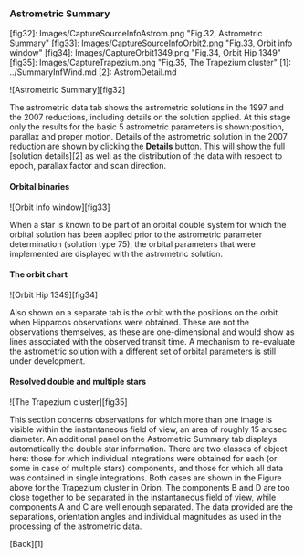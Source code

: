 <h3 id="astromsumm"> Astrometric Summary </h3>
[fig32]: Images/CaptureSourceInfoAstrom.png "Fig.32, Astrometric Summary"
[fig33]: Images/CaptureSourceInfoOrbit2.png "Fig.33, Orbit info window"
[fig34]: Images/CaptureOrbit1349.png "Fig.34, Orbit Hip 1349"
[fig35]: Images/CaptureTrapezium.png "Fig.35, The Trapezium cluster"
[1]: ../SummaryInfWind.md
[2]: AstromDetail.md

![Astrometric Summary][fig32]

The astrometric data tab shows the astrometric solutions in the 1997 and the 2007 reductions, including details on the solution applied. At this stage only the results for the basic 5 astrometric parameters is shown:position, parallax and proper motion. Details of the astrometric solution in the 2007 reduction are shown by clicking the **Details** button. This will show the full [solution details][2] as well as the distribution of the data with respect to epoch, parallax factor and scan direction.
<h4 id="orbitalbinary"> Orbital binaries </h4>
![Orbit Info window][fig33]

When a star is known to be part of an orbital double system for which the orbital solution has been applied prior to the astrometric parameter determination (solution type 75), the orbital parameters that were implemented are displayed with the astrometric solution. 
<h4 id="orbitexample"> The orbit chart </h4>
![Orbit Hip 1349][fig34]

Also shown on a separate tab is the orbit with the positions on the orbit when Hipparcos observations were obtained. These are not the observations themselves, as these are one-dimensional and would show as lines associated with the observed transit time. A mechanism to re-evaluate the astrometric solution with a different set of orbital parameters is still under development.
<h4 id="doublemultiple"> Resolved double and multiple stars </h4>
![The Trapezium cluster][fig35]

This section concerns observations for which more than one image is visible within the instantaneous field of view, an area of roughly 15 arcsec diameter. An additional panel on the Astrometric Summary tab displays automatically the double star information. There are two classes of object here: those for which individual integrations were obtained for each (or some in case of multiple stars) components, and those for which all data was contained in single integrations. Both cases are shown in the Figure above for the Trapezium cluster in Orion. The components B and D are too close together to be separated in the instantaneous field of view, while components A and C are well enough separated. The data provided are the separations, orientation angles and individual magnitudes as used in the processing of the astrometric data.

[Back][1]

